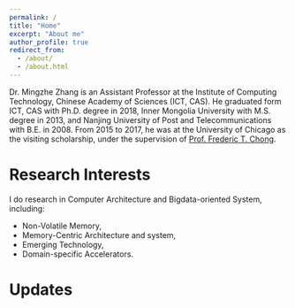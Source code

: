 ```yaml
---
permalink: /
title: "Home"
excerpt: "About me"
author_profile: true
redirect_from: 
  - /about/
  - /about.html
---
```


Dr. Mingzhe Zhang is an Assistant Professor at the Institute of Computing Technology, Chinese Academy of Sciences (ICT, CAS). He graduated form ICT, CAS with Ph.D. degree in 2018, Inner Mongolia University with M.S. degree in 2013, and Nanjing University of Post and Telecommunications with B.E. in 2008. From 2015 to 2017, he was at the University of Chicago as the visiting scholarship, under the supervision of [Prof. Frederic T. Chong](http://people.cs.uchicago.edu/~ftchong/). 

# Research Interests
I do research in Computer Architecture and Bigdata-oriented System, including:

- Non-Volatile Memory,
- Memory-Centric Architecture and system,
- Emerging Technology,
- Domain-specific Accelerators.

# Updates
